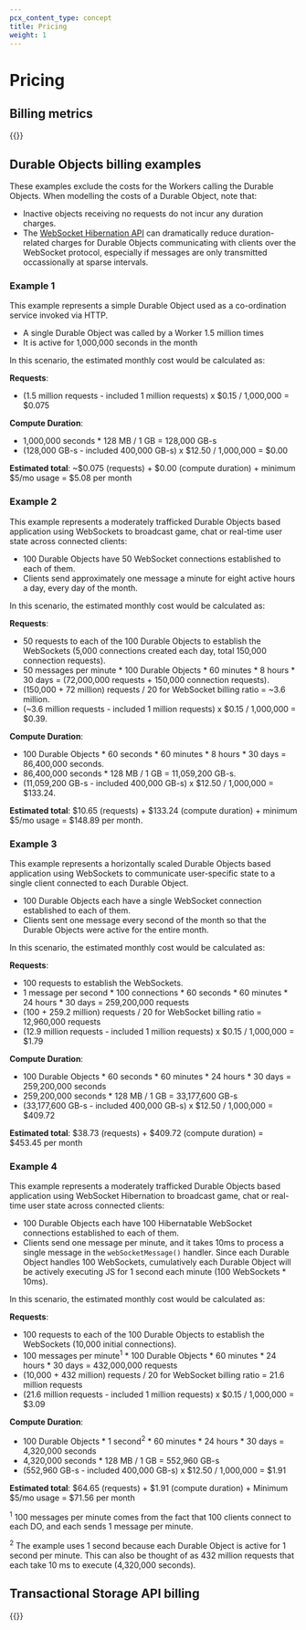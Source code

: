 ```yaml
---
pcx_content_type: concept
title: Pricing
weight: 1
---
```


# Pricing

## Billing metrics

{{<render file="_durable_objects_pricing.md" productFolder="workers">}}

## Durable Objects billing examples

These examples exclude the costs for the Workers calling the Durable Objects. When modelling the costs of a Durable Object, note that:

* Inactive objects receiving no requests do not incur any duration charges.
* The [WebSocket Hibernation API](/durable-objects/reference/websockets/#websocket-hibernation) can dramatically reduce duration-related charges for Durable Objects communicating with clients over the WebSocket protocol, especially if messages are only transmitted occassionally at sparse intervals.

### Example 1

This example represents a simple Durable Object used as a co-ordination service invoked via HTTP.

* A single Durable Object was called by a Worker 1.5 million times
* It is active for 1,000,000 seconds in the month

In this scenario, the estimated monthly cost would be calculated as:

**Requests**:
- (1.5 million requests - included 1 million requests) x $0.15 / 1,000,000 = $0.075

**Compute Duration**:
- 1,000,000 seconds \* 128 MB / 1 GB = 128,000 GB-s
- (128,000 GB-s - included 400,000 GB-s) x $12.50 / 1,000,000 = $0.00

**Estimated total**: ~$0.075 (requests) + $0.00 (compute duration) + minimum $5/mo usage = $5.08 per month

### Example 2

This example represents a moderately trafficked Durable Objects based application using WebSockets to broadcast game, chat or real-time user state across connected clients:

* 100 Durable Objects have 50 WebSocket connections established to each of them.
* Clients send approximately one message a minute for eight active hours a day, every day of the month.

In this scenario, the estimated monthly cost would be calculated as:

**Requests**:
- 50 requests to each of the 100 Durable Objects to establish the WebSockets (5,000 connections created each day, total 150,000 connection requests).
- 50 messages per minute \* 100 Durable Objects \* 60 minutes \* 8 hours \* 30 days = (72,000,000 requests + 150,000 connection requests).
- (150,000 + 72 million) requests / 20 for WebSocket billing ratio = ~3.6 million.
- (~3.6 million requests - included 1 million requests) x $0.15 / 1,000,000 = $0.39.

**Compute Duration**:
- 100 Durable Objects \* 60 seconds \* 60 minutes \* 8 hours \* 30 days = 86,400,000 seconds.
- 86,400,000 seconds \* 128 MB / 1 GB = 11,059,200 GB-s.
- (11,059,200 GB-s - included 400,000 GB-s) x $12.50 / 1,000,000 = $133.24.

**Estimated total**: $10.65 (requests) + $133.24 (compute duration) + minimum $5/mo usage = $148.89 per month.

### Example 3

This example represents a horizontally scaled Durable Objects based application using WebSockets to communicate user-specific state to a single client connected to each Durable Object.

* 100 Durable Objects each have a single WebSocket connection established to each of them.
* Clients sent one message every second of the month so that the Durable Objects were active for the entire month.

In this scenario, the estimated monthly cost would be calculated as:

**Requests**:
- 100 requests to establish the WebSockets.
- 1 message per second \* 100 connections \* 60 seconds \* 60 minutes \* 24 hours \* 30 days = 259,200,000 requests
- (100 + 259.2 million) requests / 20 for WebSocket billing ratio = 12,960,000 requests
- (12.9 million requests - included 1 million requests) x $0.15 / 1,000,000 = $1.79

**Compute Duration**:
- 100 Durable Objects \* 60 seconds \* 60 minutes \* 24 hours \* 30 days = 259,200,000 seconds
- 259,200,000 seconds \* 128 MB / 1 GB = 33,177,600 GB-s
- (33,177,600 GB-s - included 400,000 GB-s) x $12.50 / 1,000,000 = $409.72

**Estimated total**: $38.73 (requests) + $409.72 (compute duration) = $453.45 per month

### Example 4

This example represents a moderately trafficked Durable Objects based application using WebSocket Hibernation to broadcast game, chat or real-time user state across connected clients:

* 100 Durable Objects each have 100 Hibernatable WebSocket connections established to each of them.
* Clients send one message per minute, and it takes 10ms to process a single message in the `webSocketMessage()` handler. Since each Durable Object handles 100 WebSockets, cumulatively each Durable Object will be actively executing JS for 1 second each minute (100 WebSockets * 10ms).

In this scenario, the estimated monthly cost would be calculated as:

**Requests**:
- 100 requests to each of the 100 Durable Objects to establish the WebSockets (10,000 initial connections).
- 100 messages per minute<sup>1</sup> \* 100 Durable Objects \* 60 minutes \* 24 hours \* 30 days = 432,000,000 requests
- (10,000 + 432 million) requests / 20 for WebSocket billing ratio = 21.6 million requests
- (21.6 million requests - included 1 million requests) x $0.15 / 1,000,000 = $3.09

**Compute Duration**:
- 100 Durable Objects \* 1 second<sup>2</sup> \* 60 minutes \* 24 hours \* 30 days = 4,320,000 seconds
- 4,320,000 seconds \* 128 MB / 1 GB = 552,960 GB-s
- (552,960 GB-s - included 400,000 GB-s) x $12.50 / 1,000,000 = $1.91

**Estimated total**: $64.65 (requests) + $1.91 (compute duration) + Minimum $5/mo usage = $71.56 per month

<sup>1</sup> 100 messages per minute comes from the fact that 100 clients connect to each DO, and each sends 1 message per minute.

<sup>2</sup> The example uses 1 second because each Durable Object is active for 1 second per minute. This can also be thought of as 432 million requests that each take 10 ms to execute (4,320,000 seconds).

## Transactional Storage API billing

{{<render file="_transactional_storage_api_pricing.md" productFolder="workers">}}
